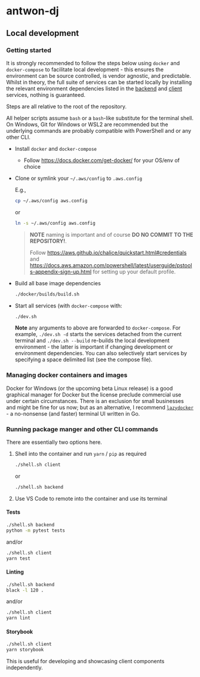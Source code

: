 # antwon-dj

## Local development

### Getting started

It is strongly recommended to follow the steps below using `docker` and `docker-compose`
to facilitate local development - this ensures the environment can be source controlled,
is vendor agnostic, and predictable. Whilst in theory, the full suite of services can
be started locally by installing the relevant environment dependencies listed in the
[backend](./backend/README.md)
and [client](./client/README.md) services, nothing is guaranteed.

Steps are all relative to the root of the repository.

All helper scripts assume `bash` or
a `bash`-like substitute for the terminal shell.
On Windows, Git for Windows or WSL2 are recommended but the underlying commands are probably
compatible with PowerShell and or any other CLI.

- Install `docker` and `docker-compose`
  - Follow <https://docs.docker.com/get-docker/> for your OS/env of choice

- Clone or symlink your `~/.aws/config` to `.aws.config`

  E.g.,

  ```sh
  cp ~/.aws/config aws.config
  ```

  or

  ```sh
  ln -s ~/.aws/config aws.config
  ```

  > **NOTE** naming is important and of course **DO NO COMMIT TO THE REPOSITORY!**.
  >
  > Follow <https://aws.github.io/chalice/quickstart.html#credentials> and
  > <https://docs.aws.amazon.com/powershell/latest/userguide/pstools-appendix-sign-up.html>
  > for setting up your default profile.

- Build all base image dependencies

  ```sh
  ./docker/builds/build.sh
  ```

- Start all services (with `docker-compose` with:

  ```sh
  ./dev.sh
  ```

  **Note** any arguments to above are forwarded to `docker-compose`.
  For example, `./dev.sh -d` starts the services detached from the current terminal
  and `./dev.sh --build` re-builds the local development environment - the latter is important
  if changing development or environment dependencies. You can also selectively start
  services by specifying a space delimited list (see the compose file).

### Managing docker containers and images

Docker for Windows (or the upcoming beta Linux release) is a good graphical manager for Docker but
the license preclude commercial use under certain circumstances. There is an exclusion for small
businesses and might be fine for us now; but as an alternative, I recommend
[`lazydocker`](https://github.com/jesseduffield/lazydocker) - a no-nonsense (and faster) terminal
UI written in Go.

### Running package manger and other CLI commands

There are essentially two options here.

1. Shell into the container and run `yarn` / `pip` as required

   ```sh
   ./shell.sh client
   ```

   or

   ```sh
   ./shell.sh backend
   ```

2. Use VS Code to remote into the container and use its terminal

#### Tests

```sh
./shell.sh backend
python -m pytest tests
```

and/or

```sh
./shell.sh client
yarn test
```

#### Linting

```sh
./shell.sh backend
black -l 120 .
```

and/or

```sh
./shell.sh client
yarn lint
```

#### Storybook

```sh
./shell.sh client
yarn storybook
```

This is useful for developing and showcasing client components independently.
